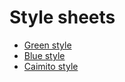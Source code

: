 # Style sheets

- [Green style](https://www.caimito.net/css-templates/example.html?stylesheet=themes/green/main.css)
- [Blue style](https://www.caimito.net/css-templates/example.html?stylesheet=themes/blue/main.css)
- [Caimito style](https://www.caimito.net/css-templates/example.html?stylesheet=themes/caimito/main.css)
